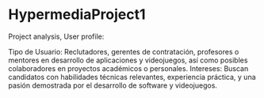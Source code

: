 # HypermediaProject1

Project analysis, User profile:

Tipo de Usuario: Reclutadores, gerentes de contratación, profesores o mentores en desarrollo de aplicaciones y videojuegos, así como posibles colaboradores en proyectos académicos o personales.
Intereses: Buscan candidatos con habilidades técnicas relevantes, experiencia práctica, y una pasión demostrada por el desarrollo de software y videojuegos.
